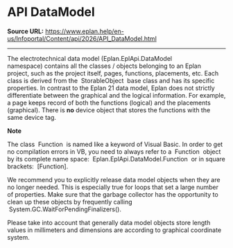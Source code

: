 # API DataModel

**Source URL:** https://www.eplan.help/en-us/Infoportal/Content/api/2026/API_DataModel.html

---

The electrotechnical data model (Eplan.EplApi.DataModel  namespace) contains all the classes / objects belonging to an Eplan project, such as the project itself, pages, functions, placements, etc. Each class is derived from the  StorableObject  base class and has its specific properties. In contrast to the Eplan 21 data model, Eplan does not strictly differentiate between the graphical and the logical information. For example, a page keeps record of both the functions (logical) and the placements (graphical). There is **no** device object that stores the functions with the same device tag.

**Note**

The class  Function  is named like a keyword of Visual Basic. In order to get no compilation errors in VB, you need to always refer to a  Function  object by its complete name space:  Eplan.EplApi.DataModel.Function  or in square brackets:  [Function].

We recommend you to explicitly release data model objects when they are no longer needed. This is especially true for loops that set a large number of properties. Make sure that the garbage collector has the opportunity to clean up these objects by frequently calling  System.GC.WaitForPendingFinalizers().

Please take into account that generally data model objects store length values in millimeters and dimensions are according to graphical coordinate system.
